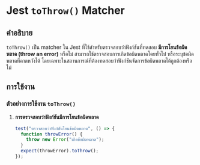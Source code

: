 # Jest `toThrow()` Matcher

## คำอธิบาย

`toThrow()` เป็น matcher ใน Jest ที่ใช้สำหรับตรวจสอบว่าฟังก์ชันที่ทดสอบ **มีการโยนข้อผิดพลาด (throw an error)** หรือไม่ สามารถใช้ตรวจสอบการเกิดข้อผิดพลาดโดยทั่วไป หรือระบุข้อผิดพลาดที่คาดหวังได้ โดยเฉพาะในสถานการณ์ที่ต้องทดสอบว่าฟังก์ชันจัดการข้อผิดพลาดได้ถูกต้องหรือไม่

## การใช้งาน

### ตัวอย่างการใช้งาน `toThrow()`

1. **การตรวจสอบว่าฟังก์ชันมีการโยนข้อผิดพลาด**

   ```javascript
   test("ตรวจสอบว่าฟังก์ชันโยนข้อผิดพลาด", () => {
     function throwError() {
       throw new Error("เกิดข้อผิดพลาด");
     }
     expect(throwError).toThrow();
   });
   ```
